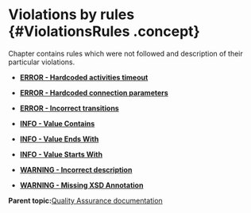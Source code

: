 # Violations by rules {#ViolationsRules .concept}

Chapter contains rules which were not followed and description of their particular violations.

-   **[ERROR - Hardcoded activities timeout](../../qa/rules/ERROR_-_Hardcoded_activities_timeout.md)**  

-   **[ERROR - Hardcoded connection parameters](../../qa/rules/ERROR_-_Hardcoded_connection_parameters.md)**  

-   **[ERROR - Incorrect transitions](../../qa/rules/ERROR_-_Incorrect_transitions.md)**  

-   **[INFO - Value Contains](../../qa/rules/INFO_-_Value_Contains.md)**  

-   **[INFO - Value Ends With](../../qa/rules/INFO_-_Value_Ends_With.md)**  

-   **[INFO - Value Starts With](../../qa/rules/INFO_-_Value_Starts_With.md)**  

-   **[WARNING - Incorrect description](../../qa/rules/WARNING_-_Incorrect_description.md)**  

-   **[WARNING - Missing XSD Annotation](../../qa/rules/WARNING_-_Missing_XSD_Annotation.md)**  


**Parent topic:**[Quality Assurance documentation](../../qa/qa.md)


